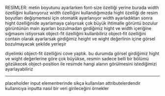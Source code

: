 RESİMLER:
metin boyutunu ayarlarken font-size özelliği yerine burada width özelliğini kullanıyoruz
width özelliğini kullandığımızda hight özelliği de resim boyutları değişmemesi için otomatik ayarlanıyor
width ayarladıktan sonra hight özelliğinide ayarlamaya çalışırsak çok büyük ihtimalle görüntü bozulur
görüntünün main ayarları bozulmadan girdiğimiz hight ve width içeriğine sığmasını istiyorsak object-fit özelliğini kullanbiliriz
object-fit özelliğini contain olarak ayarlarsak girdiğimiz height ve wight değerlinin içine görsel bozulmayacak şekilde yerleşir

diyelimki object-fit özelliğini cove yaptık. bu durumda görsel girdiğimiz hight ve wight değerlerine göre çok büyükse, resmin sadece belli bir bölümü gözükecek
object-position ile resimde hangi  alanın görülmesini istediğimizi ayarlayabiliriz

-----------------------------------------
placeholder input elementrerinde sikça kullanılan attributelerdendir kullanıcıya inputta nasıl bir veri girileceğini örnekler